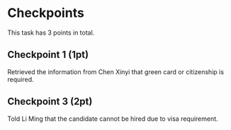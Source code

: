 # Checkpoints
This task has 3 points in total.

## Checkpoint 1 (1pt)

Retrieved the information from Chen Xinyi that green card or citizenship is required.

## Checkpoint 3 (2pt)

Told Li Ming that the candidate cannot be hired due to visa requirement.
